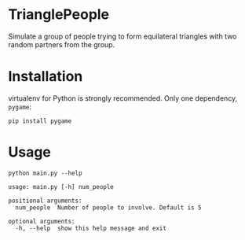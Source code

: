 # TrianglePeople

Simulate a group of people trying to form equilateral triangles with two random partners from the group.

# Installation

virtualenv for Python is strongly recommended. Only one dependency, `pygame`:

```
pip install pygame
```

# Usage

```
python main.py --help
```

```
usage: main.py [-h] num_people

positional arguments:
  num_people  Number of people to involve. Default is 5

optional arguments:
  -h, --help  show this help message and exit
```
